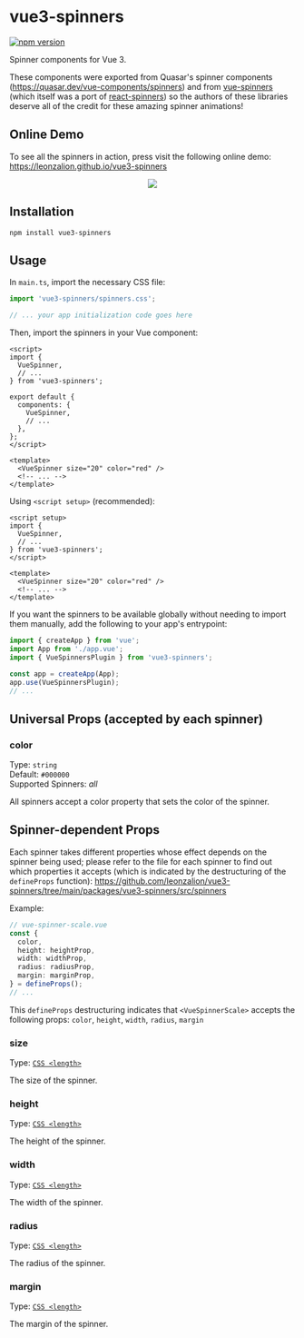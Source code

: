 # vue3-spinners

[![npm version](https://img.shields.io/npm/v/vue3-spinners)](https://npmjs.com/package/vue3-spinners)

Spinner components for Vue 3.

These components were exported from Quasar's spinner components (<https://quasar.dev/vue-components/spinners>) and from [vue-spinners](https://github.com/Saeris/vue-spinners) (which itself was a port of [react-spinners](https://github.com/davidhu2000/react-spinners)) so the authors of these libraries deserve all of the credit for these amazing spinner animations!

## Online Demo

To see all the spinners in action, press visit the following online demo: <https://leonzalion.github.io/vue3-spinners>

<p align="center">
  <img src="https://raw.githubusercontent.com/leonzalion/vue3-spinners/main/packages/assets/images/spinners.gif" />
</p>

## Installation

```shell
npm install vue3-spinners
```

## Usage

In `main.ts`, import the necessary CSS file:

```typescript
import 'vue3-spinners/spinners.css';

// ... your app initialization code goes here
```

Then, import the spinners in your Vue component:

```vue
<script>
import {
  VueSpinner,
  // ...
} from 'vue3-spinners';

export default {
  components: {
    VueSpinner,
    // ...
  },
};
</script>

<template>
  <VueSpinner size="20" color="red" />
  <!-- ... -->
</template>
```

Using `<script setup>` (recommended):

```vue
<script setup>
import {
  VueSpinner,
  // ...
} from 'vue3-spinners';
</script>

<template>
  <VueSpinner size="20" color="red" />
  <!-- ... -->
</template>
```

If you want the spinners to be available globally without needing to import them manually, add the following to your app's entrypoint:

```typescript
import { createApp } from 'vue';
import App from './app.vue';
import { VueSpinnersPlugin } from 'vue3-spinners';

const app = createApp(App);
app.use(VueSpinnersPlugin);
// ...
```

## Universal Props (accepted by each spinner)

### color

Type: `string`\
Default: `#000000`\
Supported Spinners: _all_

All spinners accept a color property that sets the color of the spinner.

## Spinner-dependent Props

Each spinner takes different properties whose effect depends on the spinner being used; please refer to the file for each spinner to find out which properties it accepts (which is indicated by the destructuring of the `defineProps` function): <https://github.com/leonzalion/vue3-spinners/tree/main/packages/vue3-spinners/src/spinners>

Example:

```typescript
// vue-spinner-scale.vue
const {
  color,
  height: heightProp,
  width: widthProp,
  radius: radiusProp,
  margin: marginProp,
} = defineProps();
// ...
```

This `defineProps` destructuring indicates that `<VueSpinnerScale>` accepts the following props: `color`, `height`, `width`, `radius`, `margin`

### size

Type: [`CSS <length>`](https://developer.mozilla.org/en-US/docs/Web/CSS/length)

The size of the spinner.

### height

Type: [`CSS <length>`](https://developer.mozilla.org/en-US/docs/Web/CSS/length)

The height of the spinner.

### width

Type: [`CSS <length>`](https://developer.mozilla.org/en-US/docs/Web/CSS/length)

The width of the spinner.

### radius

Type: [`CSS <length>`](https://developer.mozilla.org/en-US/docs/Web/CSS/length)

The radius of the spinner.

### margin

Type: [`CSS <length>`](https://developer.mozilla.org/en-US/docs/Web/CSS/length)

The margin of the spinner.
